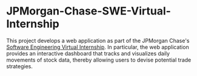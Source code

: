 # JPMorgan-Chase-SWE-Virtual-Internship

This project develops a web application as part of the JPMorgan Chase's [Software Engineering Virtual Internship](https://careers.jpmorgan.com/US/en/students/campaign/virtual-internship). In particular, the web application provides an interactive dashboard that tracks and visualizes daily movements of stock data, thereby allowing users to devise potential trade strategies.
